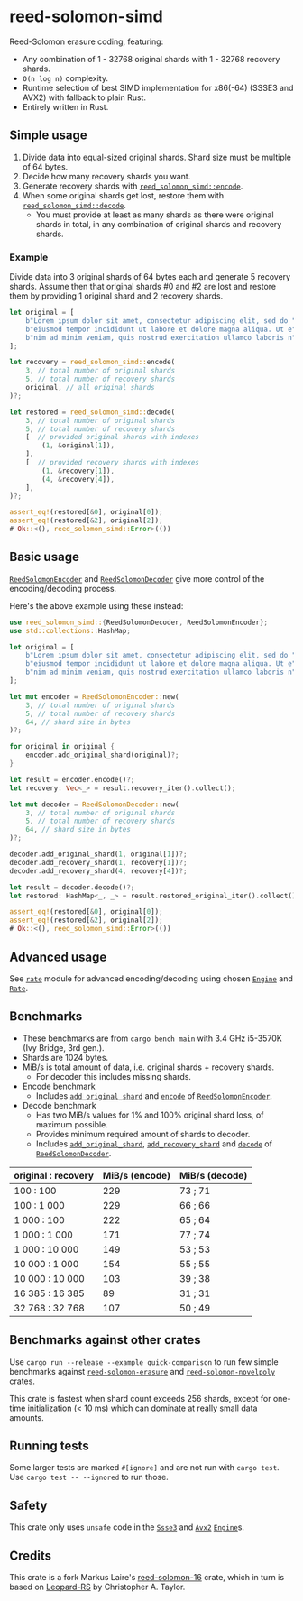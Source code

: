 # reed-solomon-simd

Reed-Solomon erasure coding, featuring:

- Any combination of 1 - 32768 original shards with 1 - 32768 recovery shards.
- `O(n log n)` complexity.
- Runtime selection of best SIMD implementation for x86(-64) (SSSE3 and AVX2) with
fallback to plain Rust.
- Entirely written in Rust.

## Simple usage

1. Divide data into equal-sized original shards.
   Shard size must be multiple of 64 bytes.
2. Decide how many recovery shards you want.
3. Generate recovery shards with [`reed_solomon_simd::encode`].
4. When some original shards get lost, restore them with [`reed_solomon_simd::decode`].
    - You must provide at least as many shards as there were original shards in total,
      in any combination of original shards and recovery shards.

### Example

Divide data into 3 original shards of 64 bytes each and generate 5 recovery shards.
Assume then that original shards #0 and #2 are lost
and restore them by providing 1 original shard and 2 recovery shards.

```rust
let original = [
    b"Lorem ipsum dolor sit amet, consectetur adipiscing elit, sed do ",
    b"eiusmod tempor incididunt ut labore et dolore magna aliqua. Ut e",
    b"nim ad minim veniam, quis nostrud exercitation ullamco laboris n",
];

let recovery = reed_solomon_simd::encode(
    3, // total number of original shards
    5, // total number of recovery shards
    original, // all original shards
)?;

let restored = reed_solomon_simd::decode(
    3, // total number of original shards
    5, // total number of recovery shards
    [  // provided original shards with indexes
        (1, &original[1]),
    ],
    [  // provided recovery shards with indexes
        (1, &recovery[1]),
        (4, &recovery[4]),
    ],
)?;

assert_eq!(restored[&0], original[0]);
assert_eq!(restored[&2], original[2]);
# Ok::<(), reed_solomon_simd::Error>(())
```

## Basic usage

[`ReedSolomonEncoder`] and [`ReedSolomonDecoder`] give more control
of the encoding/decoding process.

Here's the above example using these instead:

```rust
use reed_solomon_simd::{ReedSolomonDecoder, ReedSolomonEncoder};
use std::collections::HashMap;

let original = [
    b"Lorem ipsum dolor sit amet, consectetur adipiscing elit, sed do ",
    b"eiusmod tempor incididunt ut labore et dolore magna aliqua. Ut e",
    b"nim ad minim veniam, quis nostrud exercitation ullamco laboris n",
];

let mut encoder = ReedSolomonEncoder::new(
    3, // total number of original shards
    5, // total number of recovery shards
    64, // shard size in bytes
)?;

for original in original {
    encoder.add_original_shard(original)?;
}

let result = encoder.encode()?;
let recovery: Vec<_> = result.recovery_iter().collect();

let mut decoder = ReedSolomonDecoder::new(
    3, // total number of original shards
    5, // total number of recovery shards
    64, // shard size in bytes
)?;

decoder.add_original_shard(1, original[1])?;
decoder.add_recovery_shard(1, recovery[1])?;
decoder.add_recovery_shard(4, recovery[4])?;

let result = decoder.decode()?;
let restored: HashMap<_, _> = result.restored_original_iter().collect();

assert_eq!(restored[&0], original[0]);
assert_eq!(restored[&2], original[2]);
# Ok::<(), reed_solomon_simd::Error>(())
```

## Advanced usage

See [`rate`][mod:rate] module for advanced encoding/decoding
using chosen [`Engine`] and [`Rate`].

## Benchmarks

- These benchmarks are from `cargo bench main`
  with 3.4 GHz i5-3570K (Ivy Bridge, 3rd gen.).
- Shards are 1024 bytes.
- MiB/s is total amount of data,
  i.e. original shards + recovery shards.
    - For decoder this includes missing shards.
- Encode benchmark
    - Includes [`add_original_shard`][RSE::add_original_shard] and
      [`encode`][RSE::encode] of [`ReedSolomonEncoder`].
- Decode benchmark
    - Has two MiB/s values for 1% and 100% original shard loss, of maximum possible.
    - Provides minimum required amount of shards to decoder.
    - Includes [`add_original_shard`][RSD::add_original_shard],
      [`add_recovery_shard`][RSD::add_recovery_shard] and
      [`decode`][RSD::decode] of [`ReedSolomonDecoder`].

| original : recovery | MiB/s (encode) | MiB/s (decode) |
| ------------------- | -------------- | -------------- |
| 100 : 100           | 229            | 73 ; 71        |
| 100 : 1 000         | 229            | 66 ; 66        |
| 1 000 : 100         | 222            | 65 ; 64        |
| 1 000 : 1 000       | 171            | 77 ; 74        |
| 1 000 : 10 000      | 149            | 53 ; 53        |
| 10 000 : 1 000      | 154            | 55 ; 55        |
| 10 000 : 10 000     | 103            | 39 ; 38        |
| 16 385 : 16 385     |  89            | 31 ; 31        |
| 32 768 : 32 768     | 107            | 50 ; 49        |

## Benchmarks against other crates

Use `cargo run --release --example quick-comparison`
to run few simple benchmarks against [`reed-solomon-erasure`]
and [`reed-solomon-novelpoly`] crates.

This crate is fastest when shard count exceeds 256 shards,
except for one-time initialization (< 10 ms)
which can dominate at really small data amounts.

[`reed-solomon-erasure`]: https://crates.io/crates/reed-solomon-erasure
[`reed-solomon-novelpoly`]: https://crates.io/crates/reed-solomon-novelpoly

## Running tests

Some larger tests are marked `#[ignore]` and are not run with `cargo test`.
Use `cargo test -- --ignored` to run those.

## Safety

This crate only uses `unsafe` code in the [`Ssse3`] and [`Avx2`] [`Engine`]s.

## Credits

This crate is a fork Markus Laire's [reed-solomon-16] crate, which in turn
is based on [Leopard-RS] by Christopher A. Taylor.

[reed-solomon-16]: https://crates.io/crates/reed-solomon-16
[Leopard-RS]: https://github.com/catid/leopard

[`Naive`]: https://docs.rs/reed-solomon-simd/0.1.0/reed_solomon_simd/engine/struct.Naive.html
[`NoSimd`]: https://docs.rs/reed-solomon-simd/0.1.0/reed_solomon_simd/engine/struct.NoSimd.html
[`Ssse3`]: https://docs.rs/reed-solomon-simd/0.1.0/reed_solomon_simd/engine/struct.Ssse3.html
[`Avx2`]: https://docs.rs/reed-solomon-simd/0.1.0/reed_solomon_simd/engine/struct.Avx2.html

[`ReedSolomonEncoder`]: https://docs.rs/reed-solomon-simd/0.1.0/reed_solomon_simd/struct.ReedSolomonEncoder.html
[RSE::add_original_shard]: https://docs.rs/reed-solomon-simd/0.1.0/reed_solomon_simd/struct.ReedSolomonEncoder.html#method.add_original_shard
[RSE::encode]: https://docs.rs/reed-solomon-simd/0.1.0/reed_solomon_simd/struct.ReedSolomonEncoder.html#method.encode

[`ReedSolomonDecoder`]: https://docs.rs/reed-solomon-simd/0.1.0/reed_solomon_simd/struct.ReedSolomonDecoder.html
[RSD::add_original_shard]: https://docs.rs/reed-solomon-simd/0.1.0/reed_solomon_simd/struct.ReedSolomonDecoder.html#method.add_original_shard
[RSD::add_recovery_shard]: https://docs.rs/reed-solomon-simd/0.1.0/reed_solomon_simd/struct.ReedSolomonDecoder.html#method.add_recovery_shard
[RSD::decode]: https://docs.rs/reed-solomon-simd/0.1.0/reed_solomon_simd/struct.ReedSolomonDecoder.html#method.decode

[`Engine`]: https://docs.rs/reed-solomon-simd/0.1.0/reed_solomon_simd/engine/trait.Engine.html
[`Rate`]: https://docs.rs/reed-solomon-simd/0.1.0/reed_solomon_simd/rate/trait.Rate.html

[mod:rate]: https://docs.rs/reed-solomon-simd/0.1.0/reed_solomon_simd/rate/index.html

[`reed_solomon_simd::encode`]: https://docs.rs/reed-solomon-simd/0.1.0/reed_solomon_simd/fn.encode.html
[`reed_solomon_simd::decode`]: https://docs.rs/reed-solomon-simd/0.1.0/reed_solomon_simd/fn.decode.html
